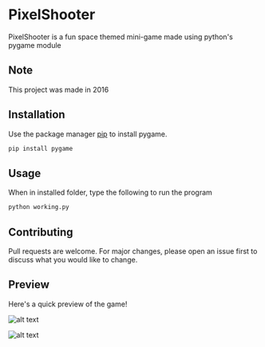 # PixelShooter

PixelShooter is a fun space themed mini-game made using python's pygame module

## Note

This project was made in 2016

## Installation

Use the package manager [pip](https://pip.pypa.io/en/stable/) to install pygame.

```bash
pip install pygame
```

## Usage

When in installed folder, type the following to run the program

```bash
python working.py
```

## Contributing
Pull requests are welcome. For major changes, please open an issue first to discuss what you would like to change.

## Preview

Here's a quick preview of the game!

![alt text](https://media.discordapp.net/attachments/573324187943305223/773702604324339742/Screenshot_20201104_161749.png)

![alt text](https://media.discordapp.net/attachments/573324187943305223/773702478460878859/Screenshot_20201104_161719.png)
